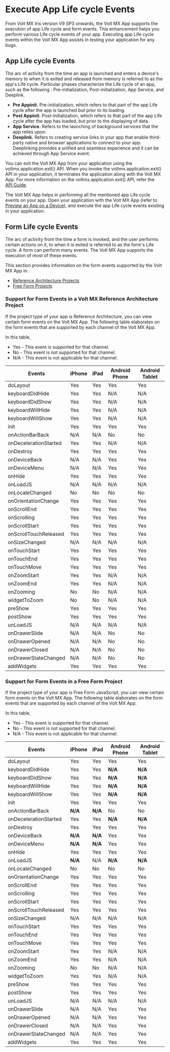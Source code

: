 
# Execute App Life cycle Events

From Volt MX Iris version V9 SP3 onwards, the Volt MX App supports the execution of app Life cycle and form events. This enhancement helps you perform various Life cycle events of your app. Executing app Life cycle events within the Volt MX App assists in testing your application for any bugs.

## App Life cycle Events

The arc of activity from the time an app is launched and enters a device's memory to when it is exited and released from memory is referred to as the app's Life cycle. Particular phases characterize the Life cycle of an app, such as the following : Pre-initialization, Post-initialization, App Service, and Deeplink.

- **Pre Appinit.** Pre-initialization, which refers to that part of the app Life cycle after the app is launched but prior to its loading.
- **Post Appinit.** Post-initialization, which refers to that part of the app Life cycle after the app has loaded, but prior to the displaying of data.
- **App Service.** Refers to the launching of background services that the app relies upon.
- **Deeplink.** Refers to creating service links in your app that enable third-party native and browser applications to connect to your app. Deeplinking provides a unified and seamless experience and it can be achieved through App Service event.

You can exit the Volt MX App from your application using the voltmx.application.exit() API. When you invoke the voltmx.application.exit() API in your application, it terminates the application along with the Volt MX App. For more information on the voltmx.application.exit() API, refer the [API Guide](../../../Iris/iris_api_dev_guide/content/voltmx.application_functions.md#voltmxapp).

The Volt MX App helps in performing all the mentioned app Life cycle events on your app. Open your application with the Volt MX App (refer to [Preview an App on a Device](PreviewAnAppOnADevice.md)), and execute the app Life cycle events existing in your application.

## Form Life cycle Events

The arc of activity from the time a form is invoked, and the user performs certain actions on it, to when it is exited is referred to as the form's Life cycle. A form can perform many events. The Volt MX App supports the execution of most of these events.

This section provides information on the form events supported by the Volt MX App in:

- [Reference Architecture Projects](#support-for-form-events-in-a-volt-mx-reference-architecture-project)
- [Free Form Projects](#support-for-form-events-in-a-free-form-project)

### Support for Form Events in a Volt MX Reference Architecture Project

If the project type of your app is Reference Architecture, you can view certain form events on the Volt MX App. The following table elaborates on the form events that are supported by each channel of the Volt MX App.

In this table,

- Yes - This event is supported for that channel.
- No - This event is not supported for that channel.
- N/A - This event is not applicable for that channel.

| Events                | iPhone | iPad | Android Phone | Android Tablet |
| --------------------- | ------ | ---- | ------------- | -------------- |
| doLayout              | Yes    | Yes  | Yes           | Yes            |
| keyboardDidHide       | Yes    | Yes  | N/A           | N/A            |
| keyboardDidShow       | Yes    | Yes  | N/A           | N/A            |
| keyboardWillHide      | Yes    | Yes  | N/A           | N/A            |
| keyboardWillShow      | Yes    | Yes  | N/A           | N/A            |
| init                  | Yes    | Yes  | Yes           | Yes            |
| onActionBarBack       | N/A    | N/A  | No            | No             |
| onDecelerationStarted | Yes    | Yes  | N/A           | N/A            |
| onDestroy             | Yes    | Yes  | Yes           | Yes            |
| onDeviceBack          | N/A    | N/A  | Yes           | Yes            |
| onDeviceMenu          | N/A    | N/A  | Yes           | Yes            |
| onHide                | Yes    | Yes  | Yes           | Yes            |
| onLoadJS              | N/A    | N/A  | N/A           | N/A            |
| onLocaleChanged       | No     | No   | No            | No             |
| onOrientationChange   | Yes    | Yes  | Yes           | Yes            |
| onScrollEnd           | Yes    | Yes  | Yes           | Yes            |
| onScrolling           | Yes    | Yes  | Yes           | Yes            |
| onScrollStart         | Yes    | Yes  | Yes           | Yes            |
| onScrollTouchReleased | Yes    | Yes  | Yes           | Yes            |
| onSizeChanged         | N/A    | N/A  | N/A           | N/A            |
| onTouchStart          | Yes    | Yes  | Yes           | Yes            |
| onTouchEnd            | Yes    | Yes  | Yes           | Yes            |
| onTouchMove           | Yes    | Yes  | Yes           | Yes            |
| onZoomStart           | Yes    | Yes  | N/A           | N/A            |
| onZoomEnd             | Yes    | Yes  | N/A           | N/A            |
| onZooming             | No     | No   | N/A           | N/A            |
| widgetToZoom          | No     | No   | N/A           | N/A            |
| preShow               | Yes    | Yes  | Yes           | Yes            |
| postShow              | Yes    | Yes  | Yes           | Yes            |
| unLoadJS              | N/A    | N/A  | N/A           | N/A            |
| onDrawerSlide         | N/A    | N/A  | No            | No             |
| onDrawerOpened        | N/A    | N/A  | No            | No             |
| onDrawerClosed        | N/A    | N/A  | No            | No             |
| onDrawerStateChanged  | N/A    | N/A  | No            | No             |
| addWidgets            | Yes    | Yes  | Yes           | Yes            |

### Support for Form Events in a Free Form Project

If the project type of your app is Free Form JavaScript, you can view certain form events on the Volt MX App. The following table elaborates on the form events that are supported by each channel of the Volt MX App.

In this table,

- Yes - This event is supported for that channel.
- No - This event is not supported for that channel.
- N/A - This event is not applicable for that channel.

| Events                | iPhone  | iPad    | Android Phone | Android Tablet |
| --------------------- | ------- | ------- | ------------- | -------------- |
| doLayout              | Yes     | Yes     | Yes           | Yes            |
| keyboardDidHide       | Yes     | Yes     | **N/A**       | **N/A**        |
| keyboardDidShow       | Yes     | Yes     | **N/A**       | **N/A**        |
| keyboardWillHide      | Yes     | Yes     | **N/A**       | **N/A**        |
| keyboardWillShow      | Yes     | Yes     | **N/A**       | **N/A**        |
| init                  | Yes     | Yes     | Yes           | Yes            |
| onActionBarBack       | **N/A** | **N/A** | No            | No             |
| onDecelerationStarted | Yes     | Yes     | **N/A**       | **N/A**        |
| onDestroy             | Yes     | Yes     | Yes           | Yes            |
| onDeviceBack          | **N/A** | **N/A** | Yes           | Yes            |
| onDeviceMenu          | **N/A** | **N/A** | Yes           | Yes            |
| onHide                | Yes     | Yes     | Yes           | Yes            |
| onLoadJS              | **N/A** | N/A     | **N/A**       | **N/A**        |
| onLocaleChanged       | No      | No      | No            | No             |
| onOrientationChange   | Yes     | Yes     | Yes           | Yes            |
| onScrollEnd           | Yes     | Yes     | Yes           | Yes            |
| onScrolling           | Yes     | Yes     | Yes           | Yes            |
| onScrollStart         | Yes     | Yes     | Yes           | Yes            |
| onScrollTouchReleased | Yes     | Yes     | Yes           | Yes            |
| onSizeChanged         | N/A     | N/A     | N/A           | N/A            |
| onTouchStart          | Yes     | Yes     | Yes           | Yes            |
| onTouchEnd            | Yes     | Yes     | Yes           | Yes            |
| onTouchMove           | Yes     | Yes     | Yes           | Yes            |
| onZoomStart           | Yes     | Yes     | N/A           | N/A            |
| onZoomEnd             | Yes     | Yes     | N/A           | N/A            |
| onZooming             | No      | No      | N/A           | N/A            |
| widgetToZoom          | Yes     | Yes     | N/A           | N/A            |
| preShow               | Yes     | Yes     | Yes           | Yes            |
| postShow              | Yes     | Yes     | Yes           | Yes            |
| unLoadJS              | N/A     | N/A     | N/A           | N/A            |
| onDrawerSlide         | N/A     | N/A     | Yes           | Yes            |
| onDrawerOpened        | N/A     | N/A     | Yes           | Yes            |
| onDrawerClosed        | N/A     | N/A     | Yes           | Yes            |
| onDrawerStateChanged  | N/A     | N/A     | Yes           | Yes            |
| addWidgets            | Yes     | Yes     | Yes           | Yes            |
